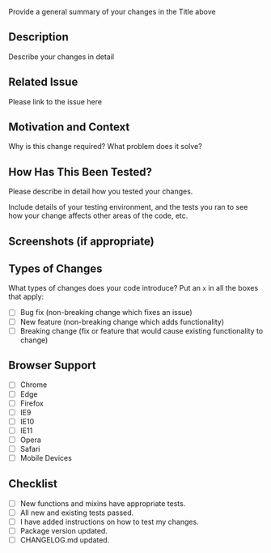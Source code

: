 Provide a general summary of your changes in the Title above

## Description
Describe your changes in detail

## Related Issue
Please link to the issue here

## Motivation and Context
Why is this change required? What problem does it solve?

## How Has This Been Tested?
Please describe in detail how you tested your changes.

Include details of your testing environment, and the tests you ran to
see how your change affects other areas of the code, etc.

## Screenshots (if appropriate)

## Types of Changes
What types of changes does your code introduce? Put an `x` in all the boxes that apply:

- [ ] Bug fix (non-breaking change which fixes an issue)
- [ ] New feature (non-breaking change which adds functionality)
- [ ] Breaking change (fix or feature that would cause existing functionality to change)

## Browser Support
- [ ] Chrome
- [ ] Edge
- [ ] Firefox
- [ ] IE9
- [ ] IE10
- [ ] IE11
- [ ] Opera
- [ ] Safari
- [ ] Mobile Devices

## Checklist
- [ ] New functions and mixins have appropriate tests.
- [ ] All new and existing tests passed.
- [ ] I have added instructions on how to test my changes.
- [ ] Package version updated.
- [ ] CHANGELOG.md updated.

